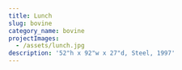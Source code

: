 ```yaml
---
title: Lunch
slug: bovine
category_name: bovine
projectImages:
  - /assets/lunch.jpg
description: '52"h x 92"w x 27"d, Steel, 1997'
---
```


